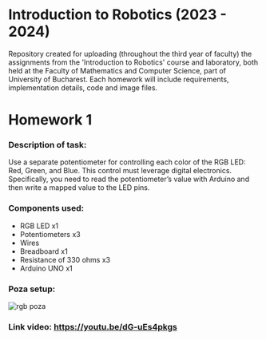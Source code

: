 # Introduction to Robotics (2023 - 2024)
Repository created for uploading (throughout the third year of faculty) the assignments from the 'Introduction to Robotics' course and laboratory, both held at the Faculty of Mathematics and Computer Science, part of University of Bucharest. Each homework will include requirements, implementation details, code and image files.

# Homework 1

### Description of task: 
  Use a separate potentiometer for controlling each color of the RGB LED: Red, Green, and Blue. This control must leverage digital electronics. Specifically, you need to read the potentiometer’s value with Arduino and then write a mapped value to the LED pins.

### Components used:
 - RGB LED x1
 - Potentiometers x3
 - Wires 
 - Breadboard x1
 - Resistance of 330 ohms x3
 - Arduino UNO x1


### Poza setup:

![rgb poza](https://github.com/MihaiC0stin/IntroductionToRobotics/assets/103452863/829ecc3a-8802-4d26-aa15-645ba80f48e1)



### Link video: https://youtu.be/dG-uEs4pkgs
